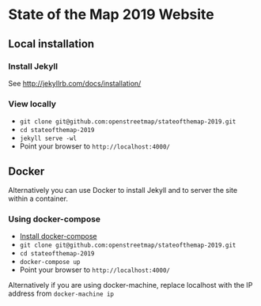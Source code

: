 # State of the Map 2019 Website

## Local installation

### Install Jekyll

See http://jekyllrb.com/docs/installation/

### View locally

* `git clone git@github.com:openstreetmap/stateofthemap-2019.git`
* `cd stateofthemap-2019`
* `jekyll serve -wl`
* Point your browser to `http://localhost:4000/`

## Docker
Alternatively you can use Docker to install Jekyll and to server the site within a container.

### Using docker-compose

* [Install docker-compose](https://docs.docker.com/compose/install/)
* `git clone git@github.com:openstreetmap/stateofthemap-2019.git`
* `cd stateofthemap-2019`
* `docker-compose up`
* Point your browser to `http://localhost:4000/`

Alternatively if you are using docker-machine, replace localhost with the IP address from `docker-machine ip`
